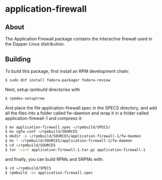 # application-firewall

## About
The Application Firewall package contains the interactive firewall used in the Dapper Linux distribution. 

## Building
To build this package, first install an RPM development chain:

```bash
$ sudo dnf install fedora-packager fedora-review

```

Next, setup rpmbuild directories with

```bash
$ rpmdev-setuptree
```
And place the file application-firewall.spec in the SPECS directory, and add all the files into a folder called fw-daemon and wrap it in a folder called application-firewall-1 and compress it:
```bash
$ mv application-firewall.spec ~/rpmbuild/SPECS/
$ mv sgfw.conf ~/rpmbuild/SOURCES
$ mkdir -p ~/rpmbuild/SOURCES/application-firewall-1/fw-daemon
$ mv * ~/rpmbuild/SOURCES/application-firewall-1/fw-daemon
$ cd ~/rpmbuild/SOURCES
$ tar -czvf application-firewall-1.tar.gz application-firewall-1
```

and finally, you can build RPMs and SRPMs with:
```bash
$ cd ~/rpmbuild/SPECS
$ rpmbuild -ba application-firewall.spec
```


